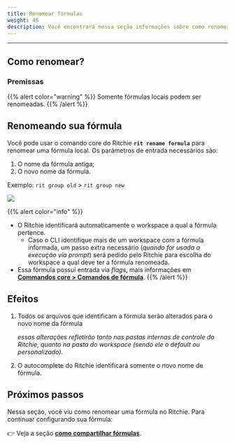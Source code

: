 ```yaml
---
title: Renomear fórmulas
weight: 45
description: Você encontrará nessa seção informações sobre como renomear uma fórmula no Ritchie.
---
```


---

## Como renomear?

### Premissas

{{% alert color="warning" %}}
Somente fórmulas locais podem ser renomeadas.
{{% /alert %}}

## Renomeando sua fórmula

Você pode usar o comando core do Ritchie **`rit rename formula`** para renomear uma fórmula local. Os parâmetros de entrada necessários são:

1. O nome da fórmula antiga;
2. O novo nome da fórmula.

Exemplo: `rit group old` > `rit group new`

![](/shared/rit-rename-formula.gif)

{{% alert color="info" %}}

- O Ritchie identificará automaticamente o workspace a qual a fórmula pertence.
  - Caso o CLI identifique mais de um workspace com a fórmula informada, um passo extra necessário (_quando for usada a execução via prompt_) será pedido pelo Ritchie para escolha do workspace a qual deve ter a fórmula renomeada.
- Essa fórmula possui entrada via _flags_, mais informações em [**Commandos core > Comandos de fórmula**](/pt-br/standard-inputs/comandos-core/#comandos-de-fórmula).
  {{% /alert %}}

## Efeitos

1. Todos os arquivos que identificam a fórmula serão alterados para o novo nome da fórmula

   _essas alterações refletirão tanto nas pastas internas de controle do Ritchie, quanto na pasta do workspace (sendo ele o default ou personalizado)_.

2. O autocomplete do Ritchie identificará somente o novo nome de fórmula.

## Próximos passos

Nessa seção, você viu como renomear uma fórmula no Ritchie. Para continuar configurando sua fórmula:

👉 Veja a seção [**como compartilhar fórmulas**](/pt-br/fórmulas/compartilhar-fórmulas/).
